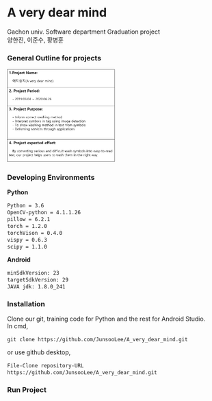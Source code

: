 # A very dear mind
Gachon univ. Software department Graduation project   
양한진, 이준수, 황병훈

### General Outline for projects   
<img src="https://github.com/JunsooLee/A_very_dear_mind/blob/master/WIKI/outline.png" width="50%"></img>
### Developing Environments
**Python**
```
Python = 3.6
OpenCV-python = 4.1.1.26
pillow = 6.2.1
torch = 1.2.0
torchVison = 0.4.0
vispy = 0.6.3
scipy = 1.1.0
```
**Android**
```
minSdkVersion: 23
targetSdkVersion: 29
JAVA jdk: 1.8.0_241
```

### Installation   
Clone our git, training code for Python and the rest for Android Studio.   
In cmd, 
```
git clone https://github.com/JunsooLee/A_very_dear_mind.git
```
or use github desktop,
```
File-Clone repository-URL  https://github.com/JunsooLee/A_very_dear_mind.git
```

### Run Project   




